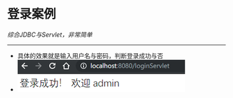 # 登录案例

*综合JDBC与Servlet，非常简单*

***

* 具体的效果就是输入用户名与密码，判断登录成功与否
* ![image-20191025112952081](image-20191025112952081.png)